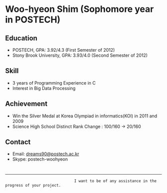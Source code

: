 Woo-hyeon Shim (Sophomore year in POSTECH)
====

Education
---------
- POSTECH, GPA: 3.92/4.3 (First Semester of 2012)
- Stony Brook University, GPA: 3.93/4.0 (Second Semester of 2012)

Skill
-----
- 3 years of Programming Experience in C
- Interest in Big Data Processing

Achievement
----
- Win the Silver Medal at Korea Olympiad in informatics(KOI) in 2011 and 2009
- Science High School Distinct Rank Change : 100/160 -> 20/160

Contact
-----
- Email: dreams90@postech.ac.kr
- Skype: postech-woohyeon

#
--------
                                   I want to be of any assistance in the progress of your project.
 
